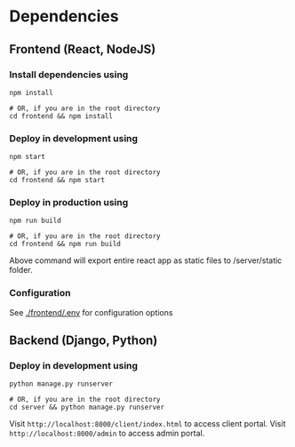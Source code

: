 # Dependencies

## Frontend (React, NodeJS)

### Install dependencies using
```
npm install

# OR, if you are in the root directory
cd frontend && npm install
```

### Deploy in development using
```
npm start

# OR, if you are in the root directory
cd frontend && npm start
```

### Deploy in production using
```
npm run build

# OR, if you are in the root directory
cd frontend && npm run build
```

Above command will export entire react app as static files to /server/static folder.

### Configuration
See [./frontend/.env](./frontend/.env) for configuration options

## Backend (Django, Python)
### Deploy in development using
```
python manage.py runserver

# OR, if you are in the root directory
cd server && python manage.py runserver
```

Visit `http://localhost:8000/client/index.html` to access client portal.
Visit `http://localhost:8000/admin` to access admin portal.
